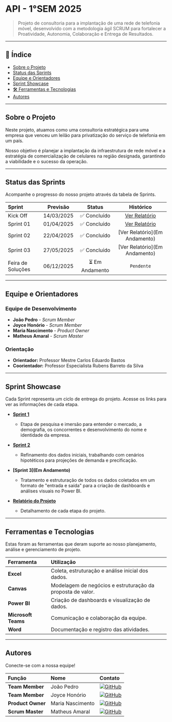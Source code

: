 # API - 1°SEM 2025
> Projeto de consultoria para a implantação de uma rede de telefonia móvel, desenvolvido com a metodologia ágil SCRUM para fortalecer a Proatividade, Autonomia, Colaboração e Entrega de Resultados.

---

## 📝 Índice

- [ Sobre o Projeto](#-sobre-o-projeto)
- [ Status das Sprints](#-status-das-sprints)
- [ Equipe e Orientadores](#-equipe-e-orientadores)
- [Sprint Showcase](#sprint-showcase)
- [🛠 Ferramentas e Tecnologias](#️-ferramentas-e-tecnologias)
- [ Autores](#️-autores)

---

##  Sobre o Projeto

Neste projeto, atuamos como uma consultoria estratégica para uma empresa que venceu um leilão para privatização do serviço de telefonia em um país.

Nosso objetivo é planejar a implantação da infraestrutura de rede móvel e a estratégia de comercialização de celulares na região designada, garantindo a viabilidade e o sucesso da operação.

---

##  Status das Sprints

Acompanhe o progresso do nosso projeto através da tabela de Sprints.

| Sprint | Previsão | Status | Histórico |
| :--- | :---: | :---: | :---: |
| Kick Off | 14/03/2025 | ✅ Concluído | [Ver Relatório](https://github.com/user-attachments/files/20627303/Kickoff.pdf) |
| Sprint 01 | 01/04/2025 | ✅ Concluído | [Ver Relatório](https://fatecspgov-my.sharepoint.com/:w:/g/personal/maria_nascimento50_fatec_sp_gov_br/EbdmCrLNAEBPqFz3u4e332QBL9q-duK12I_CqxlAhj3lDQ) |
| Sprint 02 | 22/04/2025 | ✅ Concluído | [Ver Relatório](Em Andamento) |
| Sprint 03 | 27/05/2025 | ✅ Concluído | [Ver Relatório](Em Andamento) |
| Feira de Soluções| 06/12/2025 | ⏳ Em Andamento | `Pendente` |
---

##  Equipe e Orientadores

### Equipe de Desenvolvimento
- **João Pedro** - *Scrum Member*
- **Joyce Honório** - *Scrum Member*
- **Maria Nascimento** - *Product Owner*
- **Matheus Amaral** - *Scrum Master*

### Orientação
- **Orientador:** Professor Mestre Carlos Eduardo Bastos
- **Coorientador:** Professor Especialista Rubens Barreto da Silva

---

## Sprint Showcase

Cada Sprint representa um ciclo de entrega do projeto. Acesse os links para ver as informações de cada etapa.

- **[Sprint 1](https://fatecspgov.sharepoint.com/:x:/s/PIIGPI-20251/EZ04FW3ebqdClAf1sTopFQkBe2pPOWDdYxe5XCJEgaX4xw)**
  - Etapa de pesquisa e imersão para entender o mercado, a demografia, os concorrentes e desenvolvimento do nome e identidade da empresa.

- **[Sprint 2](https://fatecspgov-my.sharepoint.com/:x:/r/personal/maria_nascimento50_fatec_sp_gov_br/Documents/Planilha%20de%20dados%20Sprint%202%20-%20Ourange%20-%20Copiar%20-%20Copiar%20-%20Copiar.xlsx?d=wa7717e4ff8d6474f8ae309085203a7d8&csf=1&web=1&e=ekXIUi)**
  - Refinamento dos dados iniciais, trabalhando com cenários hipotéticos para projeções de demanda e precificação.

- **[Sprint 3](Em Andamento)**
  - Tratamento e estruturação de todos os dados coletados em um formato de "entrada e saída" para a criação de dashboards e análises visuais no Power BI.

- **[Relatório do Projeto](https://fatecspgov-my.sharepoint.com/:w:/g/personal/maria_nascimento50_fatec_sp_gov_br/EacURECoIStCsRdO69nT1dMBOkBb2vvOdWtiJ82hU2LChA?e=nV28uf)**
  - Detalhamento de cada etapa do projeto.
---

##  Ferramentas e Tecnologias

Estas foram as ferramentas que deram suporte ao nosso planejamento, análise e gerenciamento de projeto.

| Ferramenta | Utilização |
| :--- | :--- |
| **Excel** | Coleta, estruturação e análise inicial dos dados. |
| **Canvas** | Modelagem de negócios e estruturação da proposta de valor. |
| **Power BI** | Criação de dashboards e visualização de dados. |
| **Microsoft Teams**| Comunicação e colaboração da equipe. |
| **Word** | Documentação e registro das atividades. |

---

##  Autores

Conecte-se com a nossa equipe!

| Função | Nome | Contato |
| :--- | :--- | :--- |
| **Team Member** | João Pedro | [![GitHub](https://img.shields.io/badge/GitHub-111217?style=flat-square&logo=github&logoColor=white)](...) |
| **Team Member** | Joyce Honório | [![GitHub](https://img.shields.io/badge/GitHub-111217?style=flat-square&logo=github&logoColor=white)](https://github.com/joyfatec) |
| **Product Owner** | Maria Nascimento| [![GitHub](https://img.shields.io/badge/GitHub-111217?style=flat-square&logo=github&logoColor=white)](https://github.com/Mariaedu2005) |
| **Scrum Master** | Matheus Amaral | [![GitHub](https://img.shields.io/badge/GitHub-111217?style=flat-square&logo=github&logoColor=white)](...) |
